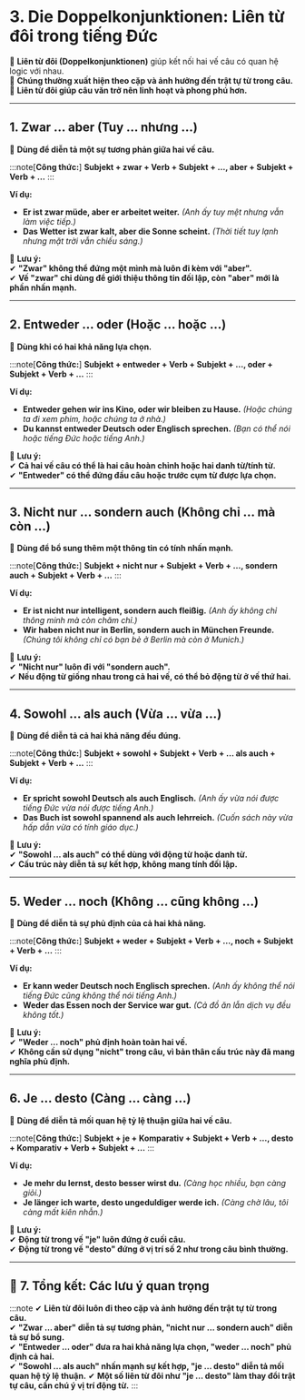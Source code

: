 # **3. Die Doppelkonjunktionen: Liên từ đôi trong tiếng Đức**

📌 **Liên từ đôi (Doppelkonjunktionen)** giúp kết nối hai vế câu có quan hệ logic với nhau.  
📌 **Chúng thường xuất hiện theo cặp và ảnh hưởng đến trật tự từ trong câu.**  
📌 **Liên từ đôi giúp câu văn trở nên linh hoạt và phong phú hơn.**

---

## **1. Zwar … aber (Tuy … nhưng …)**

📌 **Dùng để diễn tả một sự tương phản giữa hai vế câu.**

:::note[**Công thức:**]
**Subjekt + zwar + Verb + Subjekt + …, aber + Subjekt + Verb + …**
:::

**Ví dụ:**

- **Er ist zwar müde, aber er arbeitet weiter.** _(Anh ấy tuy mệt nhưng vẫn làm việc tiếp.)_
- **Das Wetter ist zwar kalt, aber die Sonne scheint.** _(Thời tiết tuy lạnh nhưng mặt trời vẫn chiếu sáng.)_

📌 **Lưu ý:**  
✔ **"Zwar" không thể đứng một mình mà luôn đi kèm với "aber".**  
✔ **Vế "zwar" chỉ dùng để giới thiệu thông tin đối lập, còn "aber" mới là phần nhấn mạnh.**

---

## **2. Entweder … oder (Hoặc … hoặc …)**

📌 **Dùng khi có hai khả năng lựa chọn.**

:::note[**Công thức:**]
**Subjekt + entweder + Verb + Subjekt + …, oder + Subjekt + Verb + …**
:::

**Ví dụ:**

- **Entweder gehen wir ins Kino, oder wir bleiben zu Hause.** _(Hoặc chúng ta đi xem phim, hoặc chúng ta ở nhà.)_
- **Du kannst entweder Deutsch oder Englisch sprechen.** _(Bạn có thể nói hoặc tiếng Đức hoặc tiếng Anh.)_

📌 **Lưu ý:**  
✔ **Cả hai vế câu có thể là hai câu hoàn chỉnh hoặc hai danh từ/tính từ.**  
✔ **"Entweder" có thể đứng đầu câu hoặc trước cụm từ được lựa chọn.**

---

## **3. Nicht nur … sondern auch (Không chỉ … mà còn …)**

📌 **Dùng để bổ sung thêm một thông tin có tính nhấn mạnh.**

:::note[**Công thức:**]
**Subjekt + nicht nur + Subjekt + Verb + …, sondern auch + Subjekt + Verb + …**
:::

**Ví dụ:**

- **Er ist nicht nur intelligent, sondern auch fleißig.** _(Anh ấy không chỉ thông minh mà còn chăm chỉ.)_
- **Wir haben nicht nur in Berlin, sondern auch in München Freunde.** _(Chúng tôi không chỉ có bạn bè ở Berlin mà còn ở Munich.)_

📌 **Lưu ý:**  
✔ **"Nicht nur" luôn đi với "sondern auch".**  
✔ **Nếu động từ giống nhau trong cả hai vế, có thể bỏ động từ ở vế thứ hai.**

---

## **4. Sowohl … als auch (Vừa … vừa …)**

📌 **Dùng để diễn tả cả hai khả năng đều đúng.**

:::note[**Công thức:**]
**Subjekt + sowohl + Subjekt + Verb + … als auch + Subjekt + Verb + …**
:::

**Ví dụ:**

- **Er spricht sowohl Deutsch als auch Englisch.** _(Anh ấy vừa nói được tiếng Đức vừa nói được tiếng Anh.)_
- **Das Buch ist sowohl spannend als auch lehrreich.** _(Cuốn sách này vừa hấp dẫn vừa có tính giáo dục.)_

📌 **Lưu ý:**  
✔ **"Sowohl … als auch" có thể dùng với động từ hoặc danh từ.**  
✔ **Cấu trúc này diễn tả sự kết hợp, không mang tính đối lập.**

---

## **5. Weder … noch (Không … cũng không …)**

📌 **Dùng để diễn tả sự phủ định của cả hai khả năng.**

:::note[**Công thức:**]
**Subjekt + weder + Subjekt + Verb + …, noch + Subjekt + Verb + …**
:::

**Ví dụ:**

- **Er kann weder Deutsch noch Englisch sprechen.** _(Anh ấy không thể nói tiếng Đức cũng không thể nói tiếng Anh.)_
- **Weder das Essen noch der Service war gut.** _(Cả đồ ăn lẫn dịch vụ đều không tốt.)_

📌 **Lưu ý:**  
✔ **"Weder … noch" phủ định hoàn toàn hai vế.**  
✔ **Không cần sử dụng "nicht" trong câu, vì bản thân cấu trúc này đã mang nghĩa phủ định.**

---

## **6. Je … desto (Càng … càng …)**

📌 **Dùng để diễn tả mối quan hệ tỷ lệ thuận giữa hai vế câu.**

:::note[**Công thức:**]
**Subjekt + je + Komparativ + Subjekt + Verb + …, desto + Komparativ + Verb + Subjekt + …**
:::

**Ví dụ:**

- **Je mehr du lernst, desto besser wirst du.** _(Càng học nhiều, bạn càng giỏi.)_
- **Je länger ich warte, desto ungeduldiger werde ich.** _(Càng chờ lâu, tôi càng mất kiên nhẫn.)_

📌 **Lưu ý:**  
✔ **Động từ trong vế "je" luôn đứng ở cuối câu.**  
✔ **Động từ trong vế "desto" đứng ở vị trí số 2 như trong câu bình thường.**

---

## **🎯 7. Tổng kết: Các lưu ý quan trọng**

:::note
✔ **Liên từ đôi luôn đi theo cặp và ảnh hưởng đến trật tự từ trong câu.**  
✔ **"Zwar … aber" diễn tả sự tương phản, "nicht nur … sondern auch" diễn tả sự bổ sung.**  
✔ **"Entweder … oder" đưa ra hai khả năng lựa chọn, "weder … noch" phủ định cả hai.**  
✔ **"Sowohl … als auch" nhấn mạnh sự kết hợp, "je … desto" diễn tả mối quan hệ tỷ lệ thuận.** 
✔ **Một số liên từ đôi như "je … desto" làm thay đổi trật tự câu, cần chú ý vị trí động từ.**
:::